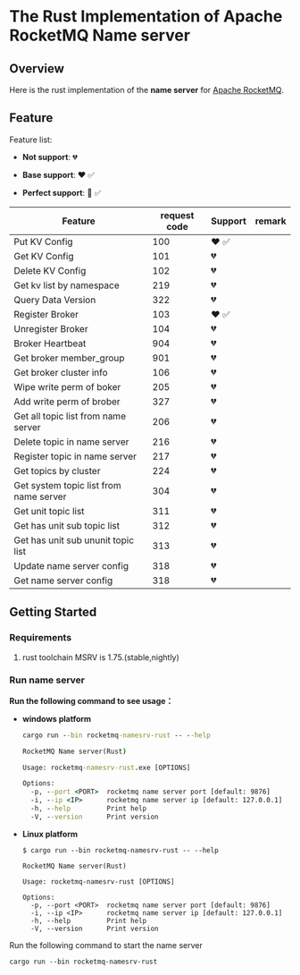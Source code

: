 # The Rust Implementation of Apache RocketMQ Name server

## Overview

Here is the rust implementation of the **name server** for [Apache RocketMQ](https://rocketmq.apache.org/). 

## Feature

Feature list:

- **Not support**: :broken_heart:

- **Base support**: :heart: :white_check_mark:

- **Perfect support**: :sparkling_heart: :white_check_mark:

| Feature                                | request code | Support        | remark |
| -------------------------------------- | ------------ | -------------- | ------ |
| Put KV Config                          | 100          | :heart: :white_check_mark: |  |
| Get KV Config                          | 101          | :broken_heart: |        |
| Delete KV Config                       | 102          | :broken_heart: |        |
| Get kv list by namespace               | 219          | :broken_heart: |        |
| Query Data Version                     | 322          | :broken_heart: |        |
| Register Broker                        | 103          | :heart: :white_check_mark: |        |
| Unregister Broker                      | 104          | :broken_heart: |        |
| Broker Heartbeat                       | 904          | :broken_heart: |        |
| Get broker member_group                | 901          | :broken_heart: |        |
| Get broker cluster info                | 106          | :broken_heart: |        |
| Wipe write perm of boker               | 205          | :broken_heart: |        |
| Add write perm of brober               | 327          | :broken_heart: |        |
| Get all topic list from name server    | 206          | :broken_heart: |        |
| Delete topic in name server            | 216          | :broken_heart: |        |
| Register topic in name server          | 217          | :broken_heart: |        |
| Get topics by cluster                  | 224          | :broken_heart: |        |
| Get system topic list from name server | 304          | :broken_heart: |        |
| Get unit topic list                    | 311          | :broken_heart: |        |
| Get has unit sub topic list            | 312          | :broken_heart: |        |
| Get has unit sub ununit topic list     | 313          | :broken_heart: |        |
| Update name server config              | 318          | :broken_heart: |        |
| Get name server config                 | 318          | :broken_heart: |        |

## Getting Started

### Requirements

1. rust toolchain MSRV is 1.75.(stable,nightly)

### Run name server

**Run the following command to see usage：**

- **windows platform**

  ```cmd
  cargo run --bin rocketmq-namesrv-rust -- --help
  
  RocketMQ Name server(Rust)
  
  Usage: rocketmq-namesrv-rust.exe [OPTIONS]
  
  Options:
    -p, --port <PORT>  rocketmq name server port [default: 9876]
    -i, --ip <IP>      rocketmq name server ip [default: 127.0.0.1]
    -h, --help         Print help
    -V, --version      Print version
  ```

- **Linux platform**

  ```shell
  $ cargo run --bin rocketmq-namesrv-rust -- --help
  
  RocketMQ Name server(Rust)
  
  Usage: rocketmq-namesrv-rust [OPTIONS]
  
  Options:
    -p, --port <PORT>  rocketmq name server port [default: 9876]
    -i, --ip <IP>      rocketmq name server ip [default: 127.0.0.1]
    -h, --help         Print help
    -V, --version      Print version
  ```

Run the following command to start the name server

```shell
cargo run --bin rocketmq-namesrv-rust
```

